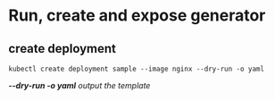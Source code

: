 # Run, create and expose generator

## create deployment
```
kubectl create deployment sample --image nginx --dry-run -o yaml
```

_**--dry-run -o yaml** output the template_ 